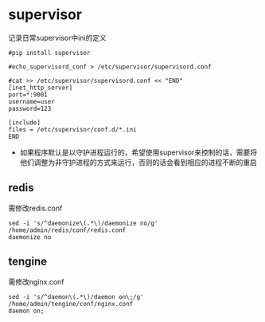 # supervisor
记录日常supervisor中ini的定义
```
#pip install supervisor

#echo_supervisord_conf > /etc/supervisor/supervisord.conf

#cat >> /etc/supervisor/supervisord.conf << "END" 
[inet_http_server]    
port=*:9001        
username=user              
password=123  
 
[include]
files = /etc/supervisor/conf.d/*.ini
END
```
* 如果程序默认是以守护进程运行的，希望使用supervisor来控制的话，需要将他们调整为非守护进程的方式来运行，否则的话会看到相应的进程不断的重启
## redis
需修改redis.conf
```
sed -i 's/^daemonize\(.*\)/daemonize no/g' /home/admin/redis/conf/redis.conf
daemonize no
```

## tengine
需修改nginx.conf
```
sed -i 's/^daemon\(.*\)/daemon on\;/g' /home/admin/tengine/conf/nginx.conf
daemon on;
```
